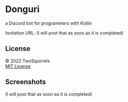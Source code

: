 # Donguri

a Discord bot for programmers with Kotlin  

Invitation URL: (I will post that as soon as it is completed)  

## License

© 2022 TwoSquirrels  
[MIT License](LICENSE)  

## Screenshots

(I will post that as soon as it is completed)  
